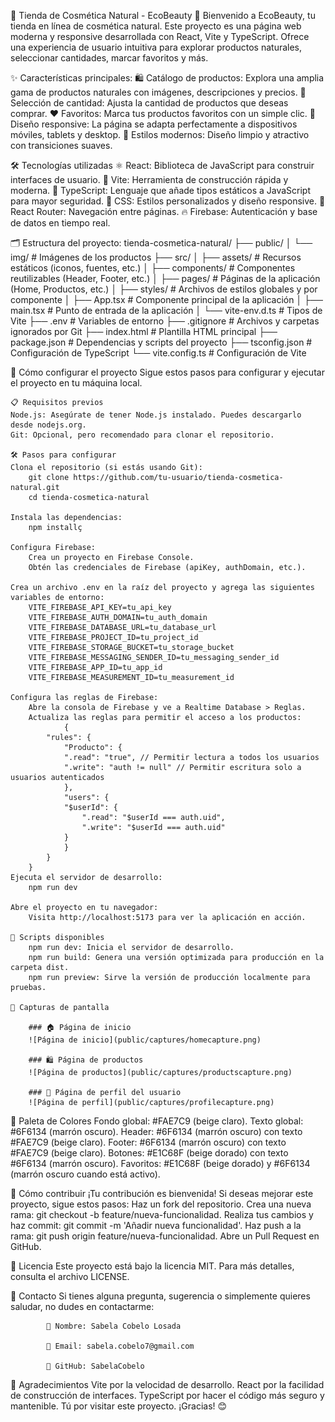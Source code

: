🌿 Tienda de Cosmética Natural - EcoBeauty 🌿
    Bienvenido a EcoBeauty, tu tienda en línea de cosmética natural. Este proyecto es una página web moderna y responsive desarrollada con React, Vite y TypeScript. Ofrece una experiencia de usuario intuitiva para explorar productos naturales, seleccionar cantidades, marcar favoritos y más.

✨ Características principales:
    🛍️ Catálogo de productos: Explora una amplia gama de productos naturales con imágenes, descripciones y precios.
    🔢 Selección de cantidad: Ajusta la cantidad de productos que deseas comprar.
    ❤️ Favoritos: Marca tus productos favoritos con un simple clic.
    📱 Diseño responsive: La página se adapta perfectamente a dispositivos móviles, tablets y desktop.
    🎨 Estilos modernos: Diseño limpio y atractivo con transiciones suaves.

🛠️ Tecnologías utilizadas
    ⚛️ React: Biblioteca de JavaScript para construir interfaces de usuario.
    🚀 Vite: Herramienta de construcción rápida y moderna.
    📘 TypeScript: Lenguaje que añade tipos estáticos a JavaScript para mayor seguridad.
    🎨 CSS: Estilos personalizados y diseño responsive.
    🔗 React Router: Navegación entre páginas.
    🔥 Firebase: Autenticación y base de datos en tiempo real.

🗂️ Estructura del proyecto:
    tienda-cosmetica-natural/
├── public/
│   └── img/                  # Imágenes de los productos
├── src/
│   ├── assets/               # Recursos estáticos (iconos, fuentes, etc.)
│   ├── components/           # Componentes reutilizables (Header, Footer, etc.)
│   ├── pages/                # Páginas de la aplicación (Home, Productos, etc.)
│   ├── styles/               # Archivos de estilos globales y por componente
│   ├── App.tsx               # Componente principal de la aplicación
│   ├── main.tsx              # Punto de entrada de la aplicación
│   └── vite-env.d.ts         # Tipos de Vite
├── .env                      # Variables de entorno
├── .gitignore                # Archivos y carpetas ignorados por Git
├── index.html                # Plantilla HTML principal
├── package.json              # Dependencias y scripts del proyecto
├── tsconfig.json             # Configuración de TypeScript
└── vite.config.ts            # Configuración de Vite

🚀 Cómo configurar el proyecto
    Sigue estos pasos para configurar y ejecutar el proyecto en tu máquina local.

    📋 Requisitos previos
    Node.js: Asegúrate de tener Node.js instalado. Puedes descargarlo desde nodejs.org.
    Git: Opcional, pero recomendado para clonar el repositorio.

    🛠️ Pasos para configurar
    Clona el repositorio (si estás usando Git):
        git clone https://github.com/tu-usuario/tienda-cosmetica-natural.git
        cd tienda-cosmetica-natural

    Instala las dependencias:
        npm installç

    Configura Firebase:
        Crea un proyecto en Firebase Console.
        Obtén las credenciales de Firebase (apiKey, authDomain, etc.).

    Crea un archivo .env en la raíz del proyecto y agrega las siguientes variables de entorno:
        VITE_FIREBASE_API_KEY=tu_api_key
        VITE_FIREBASE_AUTH_DOMAIN=tu_auth_domain
        VITE_FIREBASE_DATABASE_URL=tu_database_url
        VITE_FIREBASE_PROJECT_ID=tu_project_id
        VITE_FIREBASE_STORAGE_BUCKET=tu_storage_bucket
        VITE_FIREBASE_MESSAGING_SENDER_ID=tu_messaging_sender_id
        VITE_FIREBASE_APP_ID=tu_app_id
        VITE_FIREBASE_MEASUREMENT_ID=tu_measurement_id

    Configura las reglas de Firebase:
        Abre la consola de Firebase y ve a Realtime Database > Reglas.
        Actualiza las reglas para permitir el acceso a los productos:
                {
            "rules": {
                "Producto": {
                ".read": "true", // Permitir lectura a todos los usuarios
                ".write": "auth != null" // Permitir escritura solo a usuarios autenticados
                },
                "users": {
                "$userId": {
                    ".read": "$userId === auth.uid",
                    ".write": "$userId === auth.uid"
                }
                }
            }
        }
    Ejecuta el servidor de desarrollo:
        npm run dev

    Abre el proyecto en tu navegador:
        Visita http://localhost:5173 para ver la aplicación en acción.

    📜 Scripts disponibles
        npm run dev: Inicia el servidor de desarrollo.
        npm run build: Genera una versión optimizada para producción en la carpeta dist.
        npm run preview: Sirve la versión de producción localmente para pruebas.

    🌟 Capturas de pantalla

        ### 🏠 Página de inicio
        ![Página de inicio](public/captures/homecapture.png)

        ### 🛍️ Página de productos
        ![Página de productos](public/captures/productscapture.png)

        ### 👤 Página de perfil del usuario
        ![Página de perfil](public/captures/profilecapture.png)

🎨 Paleta de Colores
    Fondo global: #FAE7C9 (beige claro).
    Texto global: #6F6134 (marrón oscuro).
    Header: #6F6134 (marrón oscuro) con texto #FAE7C9 (beige claro).
    Footer: #6F6134 (marrón oscuro) con texto #FAE7C9 (beige claro).
    Botones: #E1C68F (beige dorado) con texto #6F6134 (marrón oscuro).
    Favoritos: #E1C68F (beige dorado) y #6F6134 (marrón oscuro cuando está activo).

🤝 Cómo contribuir
    ¡Tu contribución es bienvenida! Si deseas mejorar este proyecto, sigue estos pasos:
    Haz un fork del repositorio.
    Crea una nueva rama: git checkout -b feature/nueva-funcionalidad.
    Realiza tus cambios y haz commit: git commit -m 'Añadir nueva funcionalidad'.
    Haz push a la rama: git push origin feature/nueva-funcionalidad.
    Abre un Pull Request en GitHub.

📄 Licencia
    Este proyecto está bajo la licencia MIT. Para más detalles, consulta el archivo LICENSE.

📧 Contacto
    Si tienes alguna pregunta, sugerencia o simplemente quieres saludar, no dudes en contactarme:

            👤 Nombre: Sabela Cobelo Losada

            📧 Email: sabela.cobelo7@gmail.com

            🐙 GitHub: SabelaCobelo

🌈 Agradecimientos
    Vite por la velocidad de desarrollo.
    React por la facilidad de construcción de interfaces.
    TypeScript por hacer el código más seguro y mantenible.
    Tú por visitar este proyecto. ¡Gracias! 😊

